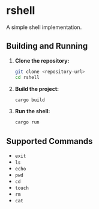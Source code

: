 # rshell

A simple shell implementation.

## Building and Running

1.  **Clone the repository:**
    ```bash
    git clone <repository-url>
    cd rshell
    ```
2.  **Build the project:**
    ```bash
    cargo build
    ```
3.  **Run the shell:**
    ```bash
    cargo run
    ```

## Supported Commands


*   `exit`
*   `ls`
*   `echo`
*   `pwd`
*   `cd`
*   `touch`
*   `rm`
*   `cat`
